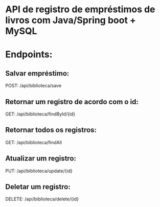 # API de registro de empréstimos de livros com Java/Spring boot + MySQL

# Endpoints:

## Salvar empréstimo:

POST: /api/biblioteca/save

## Retornar um registro de acordo com o id:

GET: /api/biblioteca/findById/{id}

## Retornar todos os registros:

GET: /api/biblioteca/findAll

## Atualizar um registro:

PUT: /api/biblioteca/update/{id}

## Deletar um registro:

DELETE: /api/biblioteca/delete/{id}

